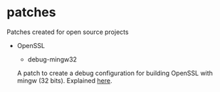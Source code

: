 patches
=======

Patches created for open source projects

* OpenSSL
  * debug-mingw32
  
  A patch to create a debug configuration for building OpenSSL with mingw (32 bits).
  Explained [here](http://cidebycide.blogspot.pt/2015/01/openssl-debug-build-configuration-for.html).
